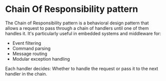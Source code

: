 # Chain Of Responsibility pattern

The Chain of Responsibility pattern is a behavioral design pattern that allows a request to pass through a chain of handlers until one of them handles it. It's particularly useful in embedded systems and middleware for:

- Event filtering
- Command parsing
- Message routing
- Modular exception handling

Each handler decides:
Whether to handle the request or pass it to the next handler in the chain. 